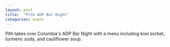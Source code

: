 ```yaml
---
layout: post
title:  "Pith ADP Bar Night"
categories: event
---
```


Pith takes over Columbia's ADP Bar Night with a menu including kiwi sorbet, turmeric soda, and cauliflower soup.
